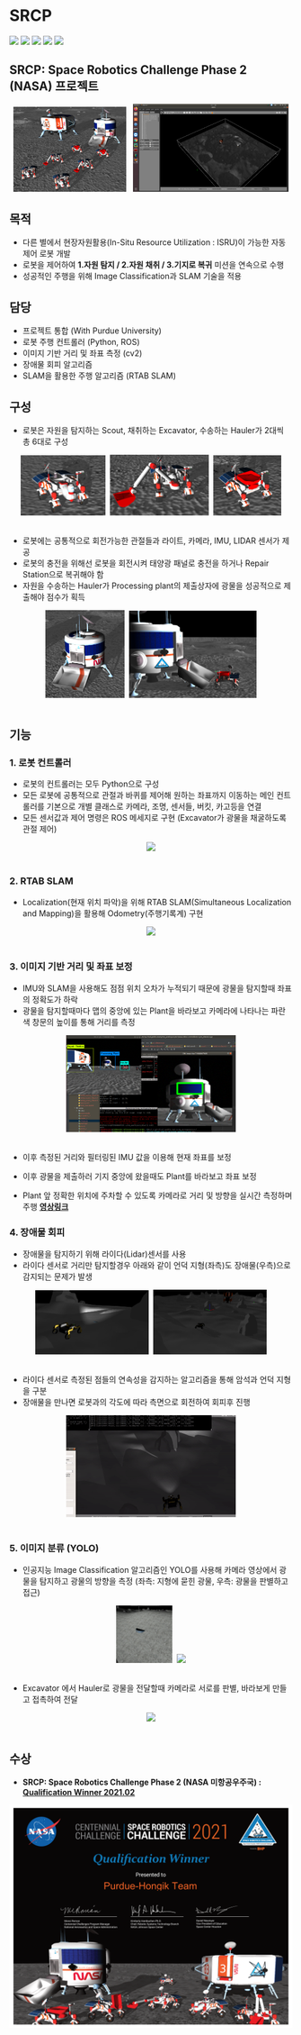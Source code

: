 # SRCP
<div>
<img src="https://img.shields.io/badge/Python-3776AB?style=for-the-badge&logo=Python&logoColor=white"/>
<img src="https://img.shields.io/badge/ROS-22314E?style=for-the-badge&logo=ROS&logoColor=white"/>

<img src="https://img.shields.io/badge/OpenCV-5C3EE8?style=for-the-badge&logo=OpenCV&logoColor=white"/>
<img src="https://img.shields.io/badge/TensorFlow-FF6F00?style=for-the-badge&logo=TensorFlow&logoColor=white"/>

<a href="http://www.riss.kr/link?id=T15894033" target="_blank">
<img src="https://img.shields.io/badge/관련논문-FF0000?style=for-the-badge&logo=Apache&logoColor=white"/>
</a>
</div>

## SRCP: Space Robotics Challenge Phase 2 (NASA) 프로젝트

 <div align="center">
<img src="%EC%82%AC%EC%A7%84%26%EC%98%81%EC%83%81/0.%20Main.png" width="40%"/>
 &nbsp;
<img src="사진%26영상/GAZEBO.png" width="55%"/>
</div>
 

## 목적
- 다른 별에서 현장자원활용(In-Situ Resource Utilization : ISRU)이 가능한 자동 제어 로봇 개발
- 로봇을 제어하여 <b>1.자원 탐지 / 2.자원 채취 / 3.기지로 복귀</b> 미션을 연속으로 수행
- 성공적인 주행을 위해 Image Classification과 SLAM 기술을 적용

## 담당
- 프로젝트 통합 (With Purdue University)
- 로봇 주행 컨트롤러 (Python, ROS)
- 이미지 기반 거리 및 좌표 측정 (cv2)
- 장애물 회피 알고리즘
- SLAM을 활용한 주행 알고리즘 (RTAB SLAM)

## 구성
- 로봇은 자원을 탐지하는 Scout, 채취하는 Excavator, 수송하는 Hauler가 2대씩 총 6대로 구성
<div align="center">
<img src="사진%26영상/1.%20Scout.png" width="30%"/>&nbsp;
<img src="사진%26영상/2.%20Excavator.png" width="35%"/>&nbsp;
<img src="사진%26영상/3.%20Hauler.png" width="24%"/>
</div></br>
 
- 로봇에는 공통적으로 회전가능한 관절들과 라이트, 카메라, IMU, LIDAR 센서가 제공 
- 로봇의 충전을 위해선 로봇을 회전시켜 태양광 패널로 충전을 하거나 Repair Station으로 복귀해야 함
- 자원을 수송하는 Hauler가 Processing plant의 제출상자에 광물을 성공적으로 제출해야 점수가 획득
<div align="center">
<img src="사진%26영상/4.%20Processing%20plant.png" width="28%"/>&nbsp;
<img src="사진%26영상/4-2%20Plant%26Hauler.png" width="45%"/>
</div></br>
 
## 기능

### 1. 로봇 컨트롤러 
- 로봇의 컨트롤러는 모두 Python으로 구성
- 모든 로봇에 공통적으로 관절과 바퀴를 제어해 원하는 좌표까지 이동하는 메인 컨트롤러를 기본으로 개별 클래스로 카메라, 조명, 센서들, 버킷, 카고등을 연결
- 모든 센서값과 제어 명령은 ROS 메세지로 구현 (Excavator가 광물을 채굴하도록 관절 제어)
<div align="center">
<img src="사진%26영상/채굴.gif" width="60%"/>
</div></br>

### 2. RTAB SLAM
- Localization(현재 위치 파악)을 위해 RTAB SLAM(Simultaneous Localization and Mapping)을 활용해 Odometry(주행기록계) 구현 
<div align="center">
<img src="사진%26영상/RTAB.gif" width="60%"/>
</div></br>

### 3. 이미지 기반 거리 및 좌표 보정
- IMU와 SLAM을 사용해도 점점 위치 오차가 누적되기 때문에 광물을 탐지할때 좌표의 정확도가 하락
- 광물을 탐지할때마다 맵의 중앙에 있는 Plant을 바라보고 카메라에 나타나는 파란색 창문의 높이를 통해 거리를 측정
<div align="center">
<img src="사진%26영상/Plant%20거리%20측정.png" width="60%"/>
</div></br>

- 이후 측정된 거리와 필터링된 IMU 값을 이용해 현재 좌표를 보정
- 이후 광물을 제출하러 기지 중앙에 왔을때도 Plant를 바라보고 좌표 보정

- Plant 앞 정확한 위치에 주차할 수 있도록 카메라로 거리 및 방향을 실시간 측정하며 주행 <a href="https://vimeo.com/759747114"><b>영상링크</b></a>


### 4. 장애물 회피
- 장애물을 탐지하기 위해 라이다(Lidar)센서를 사용
- 라이다 센서로 거리만 탐지할경우 아래와 같이 언덕 지형(좌측)도 장애물(우측)으로 감지되는 문제가 발생

<div align="center">
<img src="사진%26영상/6-1%20언덕%20앞%20로봇.png" width="40%"/>&nbsp;
<img src="사진%26영상/6-2%20암석%20앞%20로봇.png" width="40%"/>
</div></br>

- 라이다 센서로 측정된 점들의 연속성을 감지하는 알고리즘을 통해 암석과 언덕 지형을 구분
- 장애물을 만나면 로봇과의 각도에 따라 측면으로 회전하여 회피후 진행

<div align="center">
<img src="사진%26영상/장애물회피.gif" width="60%"/>
</div></br>

### 5. 이미지 분류 (YOLO)
- 인공지능 Image Classification 알고리즘인 YOLO를 사용해 카메라 영상에서 광물을 탐지하고 광물의 방향을 측정 
(좌측: 지형에 묻힌 광물, 우측: 광물을 판별하고 접근)

<div align="center">
<img src="사진%26영상/지형에%20묻힌%20광물.png" width="20%"/>&nbsp;
<img src="사진%26영상/광물탐지.gif" width="70%"/>
</div></br>

-  Excavator 에서 Hauler로 광물을 전달할때 카메라로 서로를 판별, 바라보게 만들고 접촉하여 전달
<div align="center">
<img src="사진%26영상/전달.gif" width="70%"/>
</div></br>


## 수상
- <b>SRCP: Space Robotics Challenge Phase 2 (NASA 미항공우주국) :	<a href="http://www.irobotnews.com/news/articleView.html?idxno=23801" target="_blank">Qualification Winner 2021.02 </a></b>


 <div align="center">
<img src="사진%26영상/Purdue-Hongik%20Team%20Qualifier%20Certificate.png" width="100%"/>
</div></br>
